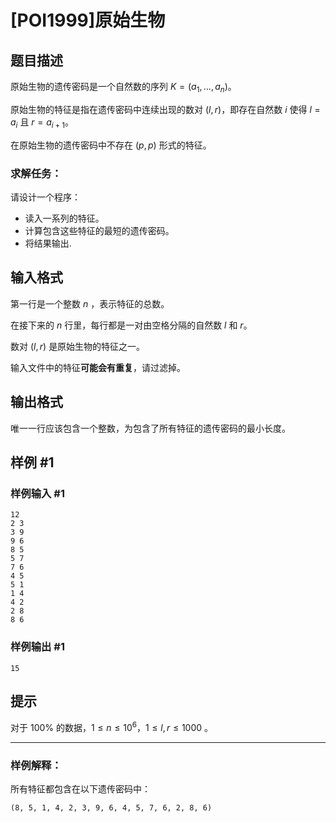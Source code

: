 # [POI1999]原始生物

## 题目描述

原始生物的遗传密码是一个自然数的序列 $K=(a_1,...,a_n)$。

原始生物的特征是指在遗传密码中连续出现的数对 $(l,r)$，即存在自然数 $i$ 使得 $l=a_i$ 且 $r=a_{i+1}$。

在原始生物的遗传密码中不存在 $(p,p)$ 形式的特征。

### 求解任务：

请设计一个程序：
- 读入一系列的特征。
- 计算包含这些特征的最短的遗传密码。
- 将结果输出.


## 输入格式

第一行是一个整数 $n$ ，表示特征的总数。

在接下来的 $n$ 行里，每行都是一对由空格分隔的自然数 $l$ 和 $r$。

数对 $(l,r)$ 是原始生物的特征之一。

输入文件中的特征**可能会有重复**，请过滤掉。

## 输出格式

唯一一行应该包含一个整数，为包含了所有特征的遗传密码的最小长度。

## 样例 #1

### 样例输入 #1
```
12
2 3
3 9
9 6
8 5
5 7
7 6
4 5
5 1
1 4
4 2
2 8
8 6
```

### 样例输出 #1

```
15
```

## 提示

对于 $100\%$ 的数据，$1\le n\le 10^6$，$1\le l,r\le1000$ 。

-----

### 样例解释：

所有特征都包含在以下遗传密码中：

`(8, 5, 1, 4, 2, 3, 9, 6, 4, 5, 7, 6, 2, 8, 6)`
